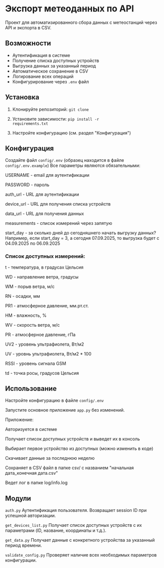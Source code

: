 # Экспорт метеоданных по API

Проект для автоматизированного сбора данных с метеостанций через API и экспорта в CSV.

## Возможности

- Аутентификация в системе
- Получение списка доступных устройств
- Выгрузка данных за указанный период
- Автоматическое сохранение в CSV
- Логирование всех операций
- Конфигурирование через `.env` файл

## Установка

1. Клонируйте репозиторий:
<code>git clone <your-repo-url></code>

2. Установите зависимости:
<code>pip install -r requirements.txt</code>

3. Настройте конфигурацию (см. раздел "Конфигурация")

## Конфигурация
Создайте файл <code>config/.env</code> (образец находится в файле <code>config/.env.example</code>)
Все параметры являются обязательными:

USERNAME - email для аутентификации

PASSWORD - пароль

auth_url - URL для аутентификации

device_url - URL для получения списка устройств

data_url - URL для получения данных

measurements - список измерений через запятую

start_day - за сколько дней до сегодняшнего начать выгрузку данных? Например, если start_day = 3, а сегодня 07.09.2025, то выгрузка будет с 04.09.2025 по 06.09.2025

### Список доступных измерений:
t - температура, в градусах Цельсия

WD - направление ветра, градусы

WM - порыв ветра, м/c

RN - осадки, мм

PR1 - атмосферное давление, мм.рт.ст.

HM - влажность, %

WV - скорость ветра, м/c

PR - атмосферное давление, гПа

UV2 - уровень ультрафиолета, Вт/м2

UV - уровнь ультрафиолета, Вт/м2 * 100

RSSI - уровень сигнала GSM

td - точка росы, градусов Цельсия



## Использование
Настройте конфигурацию в файле <code>config/.env</code>

Запустите основное приложение <code>app.py</code> без изменений.

Приложение:

Авторизуется в системе

Получает список доступных устройств и выведет их в консоль

Выбирает первое устройство из доступных (можно изменить в коде)

Скачивает данные за последнюю неделю

Сохраняет в CSV файл в папке csv/ с названием "начальная дата_конечная дата.csv"

Ведет лог в папке log/info.log

## Модули
<code>auth.py</code>
Аутентификация пользователя. Возвращает session ID при успешной авторизации.

<code>get_devices_list.py</code>
Получает список доступных устройств с их параметрами (ID, название, координаты и т.д.).

<code>get_data.py</code>
Получает данные с конкретного устройства за указанный период времени.

<code>validate_config.py</code>
Проверяет наличие всех необходимых параметров конфигурации.

